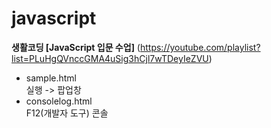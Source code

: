 # javascript

**생활코딩 [JavaScript 입문 수업]**
(https://youtube.com/playlist?list=PLuHgQVnccGMA4uSig3hCjl7wTDeyIeZVU)
- sample.html <br>
실행 -> 팝업창
- consolelog.html <br>
F12(개발자 도구) 콘솔
